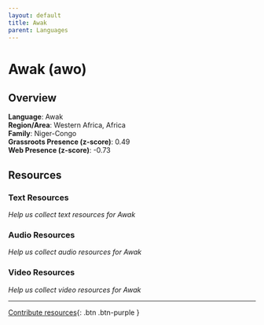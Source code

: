```yaml
---
layout: default
title: Awak
parent: Languages
---
```


# Awak (awo)

## Overview

**Language**: Awak  
**Region/Area**: Western Africa, Africa  
**Family**: Niger-Congo  
**Grassroots Presence (z-score)**: 0.49  
**Web Presence (z-score)**: -0.73  

## Resources

### Text Resources
*Help us collect text resources for Awak*

### Audio Resources
*Help us collect audio resources for Awak*

### Video Resources
*Help us collect video resources for Awak*

---

[Contribute resources](https://forms.office.com/e/1SfLJx3u1r){: .btn .btn-purple }
